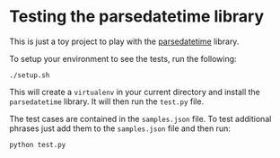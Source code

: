 # Testing the parsedatetime library
This is just a toy project to play with the [parsedatetime](https://github.com/bear/parsedatetime) library.

To setup your environment to see the tests, run the following:
```
./setup.sh
```
This will create a `virtualenv` in your current directory and install the `parsedatetime` library. It will then run the `test.py` file.

The test cases are contained in the `samples.json` file. To test additional phrases just add them to the `samples.json` file and then run:
```
python test.py
```

